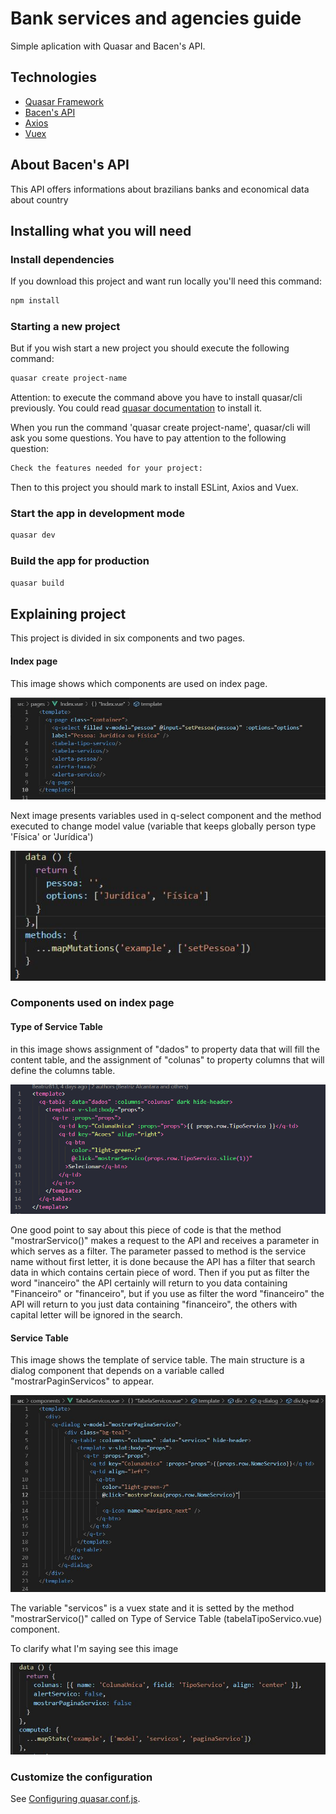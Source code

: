 # Bank services and agencies guide

Simple aplication with Quasar and Bacen's API.

## Technologies
- [Quasar Framework](https://quasar.dev)
- [Bacen's API](https://dadosabertos.bcb.gov.br/dataset?res_format=API)
- [Axios](https://github.com/axios/axios)
- [Vuex](https://vuex.vuejs.org/)

## About Bacen's API
This API offers informations about brazilians banks and economical data about country

## Installing what you will need

### Install dependencies

If you download this project and want run locally you'll need this command:

```bash
npm install
```

### Starting a new project

But if you wish start a new project you should execute the following command:
```bash
quasar create project-name
```
Attention: to execute the command above you have to install quasar/cli previously. You could read [quasar documentation](https://quasar.dev/quasar-cli/installation) to install it.

When you run the command 'quasar create project-name', quasar/cli will ask you some questions. You have to pay attention to the following question:

```bash
Check the features needed for your project:
```
Then to this project you should mark to install ESLint, Axios and Vuex.

### Start the app in development mode
```bash
quasar dev
```

### Build the app for production
```bash
quasar build
```

## Explaining project

This project is divided in six components and two pages.

#### Index page
This image shows which components are used on index page.

![index-template](imgs/template-index.JPG)

Next image presents variables used in q-select component and the method executed to change model value (variable that keeps globally person type 'Física' or 'Jurídica')

![index-variaveis](imgs/variaveis-index.JPG)

### Components used on index page

#### Type of Service Table

in this image shows assignment of "dados" to property data that will fill the content table, and the assignment of "colunas" to property columns that will define the columns table.

![type of services](imgs/template-tabelaTipoServico.PNG)

One good point to say about this piece of code is that the method "mostrarServico()" makes a request to the API and receives a parameter in which serves as a filter. The parameter passed to method is the service name without first letter, it is done because the API has a filter that search data in which contains certain piece of word. Then if you put as filter the word "inanceiro" the API certainly will return to you data containing "Financeiro" or "financeiro", but if you use as filter the word "financeiro" the API will return to you just data containing "financeiro", the others with capital letter will be ignored in the search.

#### Service Table

This image shows the template of service table. The main structure is a dialog component that depends on a variable called "mostrarPaginServicos" to appear.

![template service table](imgs/template-tabelaServicos.JPG)

The variable "servicos" is a vuex state and it is setted by the method "mostrarServico()" called on Type of Service Table (tabelaTipoServico.vue) component.

To clarify what I'm saying see this image

![variables service table](imgs/variaveis-tabelaServicos.JPG)

### Customize the configuration
See [Configuring quasar.conf.js](https://quasar.dev/quasar-cli/quasar-conf-js).
